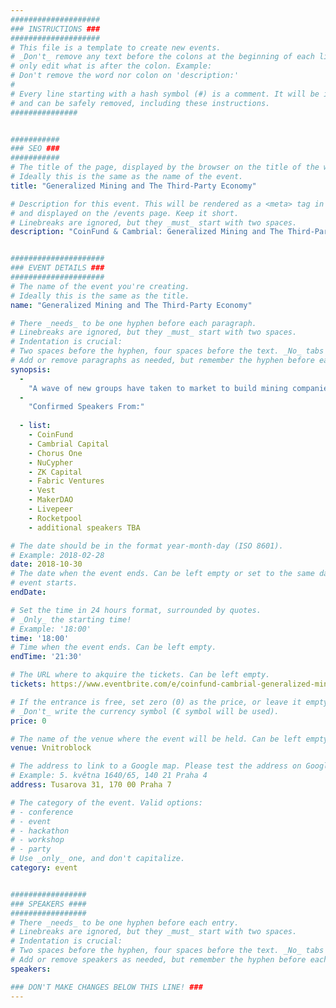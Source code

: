 ```yaml
---
####################
### INSTRUCTIONS ###
####################
# This file is a template to create new events.
# _Don't_ remove any text before the colons at the beginning of each line,
# only edit what is after the colon. Example:
# Don't remove the word nor colon on 'description:'
#
# Every line starting with a hash symbol (#) is a comment. It will be ignored
# and can be safely removed, including these instructions.
###############


###########
### SEO ###
###########
# The title of the page, displayed by the browser on the title of the window.
# Ideally this is the same as the name of the event.
title: "Generalized Mining and The Third-Party Economy"

# Description for this event. This will be rendered as a <meta> tag in the HTML,
# and displayed on the /events page. Keep it short.
# Linebreaks are ignored, but they _must_ start with two spaces.
description: "CoinFund & Cambrial: Generalized Mining and The Third-Party Economy"


#####################
### EVENT DETAILS ###
#####################
# The name of the event you're creating.
# Ideally this is the same as the title.
name: "Generalized Mining and The Third-Party Economy"

# There _needs_ to be one hyphen before each paragraph.
# Linebreaks are ignored, but they _must_ start with two spaces.
# Indentation is crucial:
# Two spaces before the hyphen, four spaces before the text. _No_ tabs allowed.
# Add or remove paragraphs as needed, but remember the hyphen before each entry.
synopsis:
  -
    "A wave of new groups have taken to market to build mining companies and network-facing services that tend to provision staking and validator nodes. Today, they are focused on defensibility strategies having to do with specialized hardware, operational security, and the deep economic understanding of proof-of-stake (PoS) systems. But as decentralized networks become ubiquitous as large-scale coordination mechanisms and, ultimately, publicly-owned institutions, it will become apparent that the role of technological actors in these networks goes far beyond PoS-style block validation. The set of domain-specific problems that can be solved by global networks, from organizational governance to computational resources to social media, is bewilderingly large. We have termed the activity of engaging the set of techno-financial opportunities in decentralized networks generalized mining, a nod to the roots of third-party cryptoeconomics in systems such as Bitcoin and Ethereum. We have termed the general marketplace of networks, service providers, and cryptoeconomic business opportunities as the third-party economy. Investors, companies, and projects play an important role in these upcoming networks. This meetup is intended to bring together the foremost participants in the generalized mining space to explore this set of exciting opportunities. Beer, wine and snacks will be provided."
  -  
    "Confirmed Speakers From:"
   
  - list: 
    - CoinFund
    - Cambrial Capital
    - Chorus One
    - NuCypher
    - ZK Capital
    - Fabric Ventures
    - Vest
    - MakerDAO
    - Livepeer
    - Rocketpool
    - additional speakers TBA

# The date should be in the format year-month-day (ISO 8601).
# Example: 2018-02-28
date: 2018-10-30
# The date when the event ends. Can be left empty or set to the same day the
# event starts.
endDate: 

# Set the time in 24 hours format, surrounded by quotes.
# _Only_ the starting time!
# Example: '18:00'
time: '18:00'
# Time when the event ends. Can be left empty.
endTime: '21:30'

# The URL where to akquire the tickets. Can be left empty.
tickets: https://www.eventbrite.com/e/coinfund-cambrial-generalized-mining-and-the-third-party-economy-tickets-51589887743

# If the entrance is free, set zero (0) as the price, or leave it empty.
# _Don't_ write the currency symbol (€ symbol will be used).
price: 0

# The name of the venue where the event will be held. Can be left empty.
venue: Vnitroblock

# The address to link to a Google map. Please test the address on Google Maps.
# Example: 5. května 1640/65, 140 21 Praha 4
address: Tusarova 31, 170 00 Praha 7

# The category of the event. Valid options:
# - conference
# - event
# - hackathon
# - workshop
# - party
# Use _only_ one, and don't capitalize.
category: event


#################
### SPEAKERS ####
#################
# There _needs_ to be one hyphen before each entry.
# Linebreaks are ignored, but they _must_ start with two spaces.
# Indentation is crucial:
# Two spaces before the hyphen, four spaces before the text. _No_ tabs allowed.
# Add or remove speakers as needed, but remember the hyphen before each entry.
speakers:

### DON'T MAKE CHANGES BELOW THIS LINE! ###
---
```

<!-- ### DON'T MAKE CHANGES BELOW THIS LINE! ### -->

<Event-Content/>
